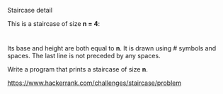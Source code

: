 Staircase detail

This is a staircase of size **n = 4**:

   #
  ##
 ###
####
Its base and height are both equal to **n**. It is drawn using # symbols and spaces. The last line is not preceded by any spaces.

Write a program that prints a staircase of size **n**.

https://www.hackerrank.com/challenges/staircase/problem